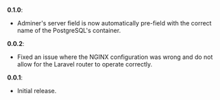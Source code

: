 **0.1.0**:
- Adminer's server field is now automatically pre-field with the correct name of the PostgreSQL's container.

**0.0.2**:
- Fixed an issue where the NGINX configuration was wrong and do not allow for the Laravel router to operate correctly.

**0.0.1**:
- Initial release.